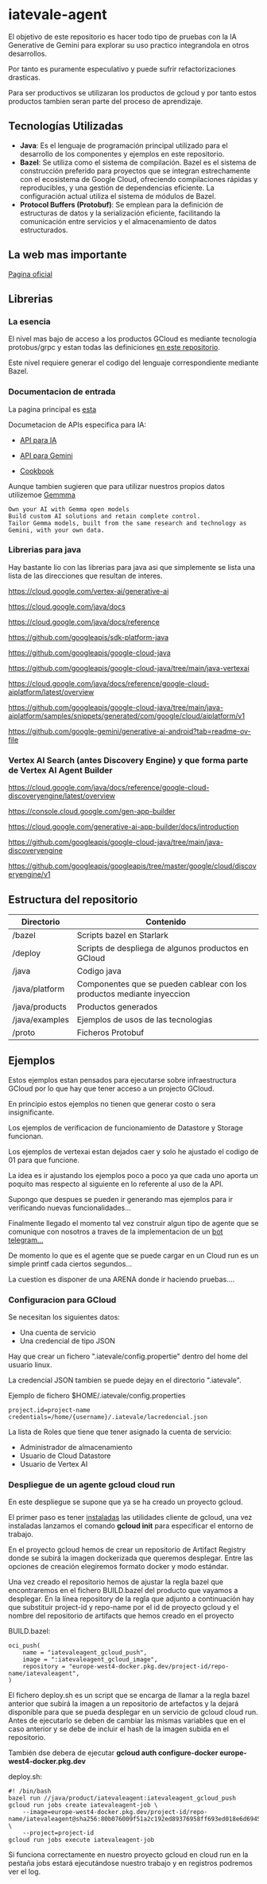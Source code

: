 # iatevale-agent

El objetivo de este repositorio es hacer todo tipo de pruebas con la IA Generative de Gemini
para explorar su uso practico integrandola en otros desarrollos.

Por tanto es puramente especulativo y puede sufrir refactorizaciones drasticas. 

Para ser productivos se utilizaran los productos de gcloud y por tanto estos productos
tambien seran parte del proceso de aprendizaje.

## Tecnologías Utilizadas

- **Java**: Es el lenguaje de programación principal utilizado para el desarrollo de los componentes y ejemplos en este repositorio.
- **Bazel**: Se utiliza como el sistema de compilación. Bazel es el sistema de construcción preferido para proyectos que se integran estrechamente con el ecosistema de Google Cloud, ofreciendo compilaciones rápidas y reproducibles, y una gestión de dependencias eficiente. La configuración actual utiliza el sistema de módulos de Bazel.
- **Protocol Buffers (Protobuf)**: Se emplean para la definición de estructuras de datos y la serialización eficiente, facilitando la comunicación entre servicios y el almacenamiento de datos estructurados.

## La web mas importante

[Pagina oficial](https://ai.google.dev)

## Librerias

### La esencia
El nivel mas bajo de acceso a los productos GCloud es mediante tecnologia protobus/grpc
y estan todas las definiciones [en este repositorio](https://github.com/googleapis/googleapis).

Este nivel requiere generar el codigo del lenguaje correspondiente mediante Bazel.

### Documentacion de entrada

La pagina principal es [esta](https://cloud.google.com/apis)

Documetacion de APIs especifica para IA:

* [API para IA](https://ai.google.dev/api)

* [API para Gemini](https://ai.google.dev/gemini-api)

* [Cookbook](https://github.com/google-gemini/cookbook)

Aunque tambien sugieren que para utilizar nuestros propios datos utilizemoe [Gemmma](https://ai.google.dev/gemma)
```
Own your AI with Gemma open models
Build custom AI solutions and retain complete control. 
Tailor Gemma models, built from the same research and technology as Gemini, with your own data.
```

### Librerias para java

Hay bastante lio con las librerias para java asi que simplemente se lista una lista de las direcciones que resultan de interes.

https://cloud.google.com/vertex-ai/generative-ai

https://cloud.google.com/java/docs

https://cloud.google.com/java/docs/reference

https://github.com/googleapis/sdk-platform-java

https://github.com/googleapis/google-cloud-java

https://github.com/googleapis/google-cloud-java/tree/main/java-vertexai

https://cloud.google.com/java/docs/reference/google-cloud-aiplatform/latest/overview

https://github.com/googleapis/google-cloud-java/tree/main/java-aiplatform/samples/snippets/generated/com/google/cloud/aiplatform/v1

https://github.com/google-gemini/generative-ai-android?tab=readme-ov-file

### Vertex AI Search (antes Discovery Engine) y que forma parte de Vertex AI Agent Builder

https://cloud.google.com/java/docs/reference/google-cloud-discoveryengine/latest/overview

https://console.cloud.google.com/gen-app-builder

https://cloud.google.com/generative-ai-app-builder/docs/introduction

https://github.com/googleapis/google-cloud-java/tree/main/java-discoveryengine

https://github.com/googleapis/googleapis/tree/master/google/cloud/discoveryengine/v1

## Estructura del repositorio

| Directorio     | Contenido                 |
|----------------|---------------------------|
| /bazel         | Scripts bazel en Starlark |
| /deploy | Scripts de despliega de algunos productos en GCloud |
| /java          | Codigo java               |
| /java/platform | Componentes que se pueden cablear con los productos mediante inyeccion |
| /java/products | Productos generados |
| /java/examples | Ejemplos de usos de las tecnologias |
| /proto         | Ficheros Protobuf |

## Ejemplos

Estos ejemplos estan pensados para ejecutarse sobre infraestructura GCloud por lo que 
hay que tener acceso a un projecto GCloud.

En principio estos ejemplos no tienen que generar costo o sera insignificante.

Los ejemplos de verificacion de funcionamiento de Datastore y Storage funcionan.

Los ejemplos de vertexai estan dejados caer y solo he ajustado el codigo de 01 para que funcione.

La idea es ir ajustando los ejemplos poco a poco ya que cada uno aporta un poquito mas respecto al siguiente
en lo referente al uso de la API.

Supongo que despues se pueden ir generando mas ejemplos para ir verificando nuevas funcionalidades...

Finalmente llegado el momento tal vez construir algun tipo de agente que se comunique 
con nosotros a traves de la implementacion de un [bot telegram...](https://monsterdeveloper.gitbook.io/java-telegram-bot-tutorial)

De momento lo que es el agente que se puede cargar en un Cloud run es un simple printf cada ciertos segundos...

La cuestion es disponer de una ARENA donde ir haciendo pruebas....

### Configuracion para GCloud

Se necesitan los siguientes datos:

* Una cuenta de servicio
* Una credencial de tipo JSON

Hay que crear un fichero ".iatevale/config.propertie" dentro del home del usuario linux.

La credencial JSON tambien se puede dejay en el directorio ".iatevale".

Ejemplo de fichero $HOME/.iatevale/config.properties
```
project.id=project-name
credentials=/home/{username}/.iatevale/lacredencial.json
```

La lista de Roles que tiene que tener asignado la cuenta de servicio:
* Administrador de almacenamiento
* Usuario de Cloud Datastore
* Usuario de Vertex AI

### Despliegue de un agente gcloud cloud run 

En este despliegue se supone que ya se ha creado un proyecto gcloud.

El primer paso es tener [instaladas](https://cloud.google.com/sdk/docs/install-sdk?hl=es-419) las utilidades cliente de gcloud, una vez instaladas lanzamos el comando **gcloud init** para especificar el entorno de trabajo.

En el proyecto gcloud hemos de crear un repositorio de Artifact Registry donde se subirá la imagen dockerizada que queremos desplegar. Entre las opciones de creación elegiremos formato docker y modo estándar.

Una vez creado el repositorio hemos de ajustar la regla bazel que encontraremos en el fichero BUILD.bazel del producto que vayamos a desplegar. En la línea repository de la regla que adjunto a continuación hay que substituir project-id y repo-name por el id de proyecto gcloud y el nombre del repositorio de artifacts que hemos creado en el proyecto

BUILD.bazel:
```
oci_push(
    name = "iatevaleagent_gcloud_push",
    image = ":iatevaleagent_gcloud_image",
    repository = "europe-west4-docker.pkg.dev/project-id/repo-name/iatevaleagent",
)
```

El fichero deploy.sh es un script que se encarga de llamar a la regla bazel anterior que subirá la imagen a un repositorio de artefactos y la dejará disponible para que se pueda desplegar en un servicio de gcloud cloud run. 
Antes de ejecutarlo se deben de cambiar las mismas variables que en el caso anterior y se debe de incluir el hash de la imagen subida en el repositorio.

También dse debera de ejecutar **gcloud auth configure-docker europe-west4-docker.pkg.dev**

deploy.sh:
```
#! /bin/bash
bazel run //java/product/iatevaleagent:iatevaleagent_gcloud_push
gcloud run jobs create iatevaleagent-job \
    --image=europe-west4-docker.pkg.dev/project-id/repo-name/iatevaleagent@sha256:80b076009f51a2c192ed89376958ff693ed018e6d69456da1b0e373bba49db23 \
    --project=project-id
gcloud run jobs execute iatevaleagent-job
```

Si funciona correctamente en nuestro proyecto gcloud en cloud run en la pestaña jobs estará ejecutándose nuestro trabajo y en registros podremos ver el log.